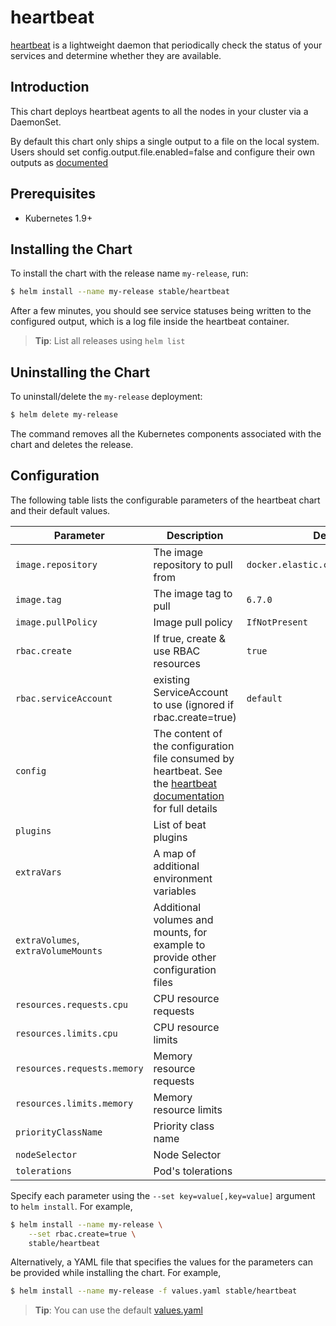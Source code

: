 # heartbeat

[heartbeat](https://www.elastic.co/guide/en/beats/heartbeat/current/index.html) is a lightweight daemon that periodically check the status of your services and determine whether they are available.

## Introduction

This chart deploys heartbeat agents to all the nodes in your cluster via a DaemonSet.

By default this chart only ships a single output to a file on the local system.  Users should set config.output.file.enabled=false and configure their own outputs as [documented](https://www.elastic.co/guide/en/beats/heartbeat/current/configuring-output.html)

## Prerequisites

- Kubernetes 1.9+

## Installing the Chart

To install the chart with the release name `my-release`, run:

```bash
$ helm install --name my-release stable/heartbeat
```

After a few minutes, you should see service statuses being written to the configured output, which is a log file inside the heartbeat container.

> **Tip**: List all releases using `helm list`

## Uninstalling the Chart

To uninstall/delete the `my-release` deployment:

```bash
$ helm delete my-release
```

The command removes all the Kubernetes components associated with the chart and deletes the release.

## Configuration

The following table lists the configurable parameters of the heartbeat chart and their default values.

| Parameter                           | Description                                                                                                                                                                                           | Default                             |
| ----------------------------------- | ----------------------------------------------------------------------------------------------------------------------------------------------------------------------------------------------------- | ----------------------------------- |
| `image.repository`                  | The image repository to pull from                                                                                                                                                                     | `docker.elastic.co/beats/heartbeat` |
| `image.tag`                         | The image tag to pull                                                                                                                                                                                 | `6.7.0`                             |
| `image.pullPolicy`                  | Image pull policy                                                                                                                                                                                     | `IfNotPresent`                      |
| `rbac.create`                       | If true, create & use RBAC resources                                                                                                                                                                  | `true`                              |
| `rbac.serviceAccount`               | existing ServiceAccount to use (ignored if rbac.create=true)                                                                                                                                          | `default`                           |
| `config`                            | The content of the configuration file consumed by heartbeat. See the [heartbeat documentation](https://www.elastic.co/guide/en/beats/heartbeat/current/heartbeat-reference-yml.html) for full details |                                     |
| `plugins`                           | List of beat plugins                                                                                                                                                                                  |                                     |
| `extraVars`                         | A map of additional environment variables                                                                                                                                                             |                                     |
| `extraVolumes`, `extraVolumeMounts` | Additional volumes and mounts, for example to provide other configuration files                                                                                                                       |                                     |
| `resources.requests.cpu`            | CPU resource requests                                                                                                                                                                                 |                                     |
| `resources.limits.cpu`              | CPU resource limits                                                                                                                                                                                   |                                     |
| `resources.requests.memory`         | Memory resource requests                                                                                                                                                                              |                                     |
| `resources.limits.memory`           | Memory resource limits                                                                                                                                                                                |                                     |
| `priorityClassName`                 | Priority class name                                                                                                                                                                                   |                                     |
| `nodeSelector`                      | Node Selector                                                                                                                                                                                         |                                     |
| `tolerations`                       | Pod's tolerations                                                                                                                                                                                     |                                     |

Specify each parameter using the `--set key=value[,key=value]` argument to `helm install`. For example,

```bash
$ helm install --name my-release \
    --set rbac.create=true \
    stable/heartbeat
```

Alternatively, a YAML file that specifies the values for the parameters can be provided while installing the chart. For example,

```bash
$ helm install --name my-release -f values.yaml stable/heartbeat
```

> **Tip**: You can use the default [values.yaml](values.yaml)
